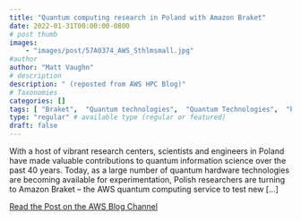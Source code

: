 ```yaml
---
title: "Quantum computing research in Poland with Amazon Braket"
date: 2022-01-31T00:00:00-0800
# post thumb
images:
    - "images/post/57A0374_AWS_Sthlmsmall.jpg"
#author
author: "Matt Vaughn"
# description
description: " (reposted from AWS HPC Blog)"
# Taxonomies
categories: []
tags: [ "Braket",  "Quantum technologies",  "Quantum Technologies",  "Public Sector",  "hpcblog", ]
type: "regular" # available type (regular or featured)
draft: false
---
```


With a host of vibrant research centers, scientists and engineers in Poland have made valuable contributions to quantum information science over the past 40 years. Today, as a large number of quantum hardware technologies are becoming available for experimentation, Polish researchers are turning to Amazon Braket – the AWS quantum computing service to test new […]

<a href="https://aws.amazon.com/blogs/quantum-computing/pursuing-quantum-computing-research-in-poland-with-amazon-braket/" class="btn btn-primary btn-lg active" role="button" aria-pressed="true" style="margin-top: 8px;">Read the Post on the AWS Blog Channel</a>